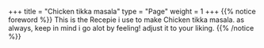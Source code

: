 +++
title = "Chicken tikka masala"
type = "Page"
weight = 1
+++
{{% notice foreword %}}
 This is the Recepie i use to make Chicken tikka masala. as always, keep in mind i go alot by feeling! adjust it to your liking.
{{% /notice %}}